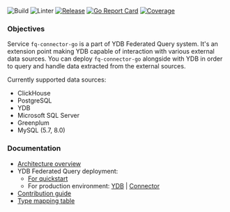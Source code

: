 ![Build](https://github.com/ydb-platform/fq-connector-go/actions/workflows/build.yml/badge.svg)
![Linter](https://github.com/ydb-platform/fq-connector-go/actions/workflows/lint.yml/badge.svg)
[![Release](https://img.shields.io/github/v/release/ydb-platform/fq-connector-go.svg?style=flat-square)](https://github.com/ydb-platform/fq-connector-go/releases)
[![Go Report Card](https://goreportcard.com/badge/github.com/ydb-platform/fq-connector-go)](https://goreportcard.com/report/github.com/ydb-platform/fq-connector-go)
[![Coverage](https://codecov.io/github/ydb-platform/fq-connector-go/graph/badge.svg?token=RCXN9X391Y)](https://codecov.io/github/ydb-platform/fq-connector-go)

### Objectives

Service `fq-connector-go` is a part of YDB Federated Query system.
It's an extension point making YDB capable of interaction with various external data sources.
You can deploy `fq-connector-go` alongside with YDB in order to query and handle
data extracted from the external sources.

Currently supported data sources:
* ClickHouse
* PostgreSQL
* YDB
* Microsoft SQL Server
* Greenplum
* MySQL (5.7, 8.0)

### Documentation 

* [Architecture overview](https://ydb.tech/docs/ru/concepts/federated_query/architecture)
* YDB Federated Query deployment:
    * [For quickstart](https://ydb.tech/docs/ru/getting_started/self_hosted/ydb_docker#zapusk-ydb-federated-query-v-docker) 
    * For production environment: [YDB](https://ydb.tech/docs/ru/deploy/manual/deploy-ydb-federated-query) | [Connector](https://ydb.tech/docs/ru/deploy/manual/connector)
* [Contribution guide](./docs/contribution.md)
* [Type mapping table](./docs/type_mapping_table.md)
